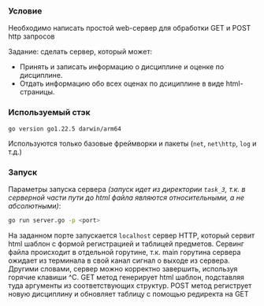 ### Условие
Необходимо написать простой web-сервер для обработки GET и POST http
запросов

Задание: сделать сервер, который может:
- Принять и записать информацию о дисциплине и оценке по дисциплине.
- Отдать информацию обо всех оценах по дсициплине в виде html-страницы.

### Используемый стэк
```
go version go1.22.5 darwin/arm64
```
Используются только базовые фреймворки и пакеты (`net`, `net\http`, `log` и т.д.)

### Запуск

Параметры запуска сервера *(запуск идет из директории `task_3`, т.к. в серверной части пути до html файла
являются относительными, а не абсолютными)*:
```bash
go run server.go -p <port>
```
На заданном порте запускается `localhost` сервер HTTP, который сервит html шаблон с формой регистрацией и таблицей предметов.
Сервинг файла происходит в отдельной горутине, т.к. main горутина сервера
ожидает из терминала в свой канал сигнал о выходе из сервера. Другими словами, сервер можно корректно завершить,
используя горячие клавиши ^C. GET метод генерирует html шаблон, подставляя туда аргументы из соответствующих структур. 
POST метод региструет новую дисциплину и обновляет таблицу с помощью редиректа на GET